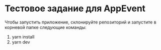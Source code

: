 # Тестовое задание для AppEvent

Чтобы запустить приложение, склонируйте репозиторий и запустите в корневой папке следующие команды: 
1. yarn install
2. yarn dev



